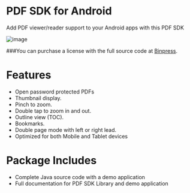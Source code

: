 PDF SDK for Android
===

Add PDF viewer/reader support to your Android apps with this PDF SDK

![image](http://www.allappsmobile.com/PDF_SDK_for_Android/pdf_logo.gif)

###You can purchase a license with the full source code at [Binpress](http://www.binpress.com/).

# Features

 - Open password protected PDFs
 - Thumbnail display.
 - Pinch to zoom.
 - Double tap to zoom in and out.
 - Outline view (TOC).
 - Bookmarks.
 - Double page mode with left or right lead.
 - Optimized for both Mobile and Tablet devices

# Package Includes

 - Complete Java source code with a demo application
 - Full documentation for PDF SDK Library and demo application
